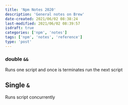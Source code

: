 ```yaml
---
title: 'Npm Notes 2020'
description: 'General notes on Brew'
date-created: 2021/06/02 08:38:24
last-modified: 2021/06/02 08:39:57
isdraft: true
categories: ['npm', 'notes']
tags: ['npm', 'notes', 'reference']
type: 'post'
---
```


### double `&&`

Runs one script and once is terminates run the next script

## Single `&`

Runs script concurrently
